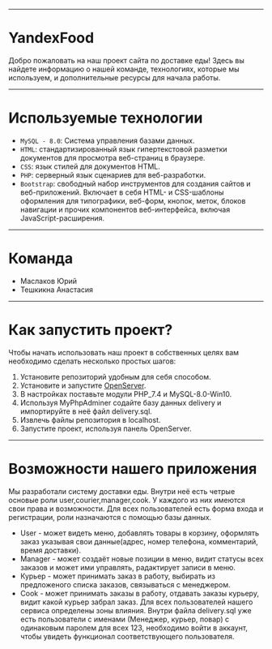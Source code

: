 --------------------------------------------------------------
**YandexFood**
=====================================
Добро пожаловать на наш проект сайта по доставке еды! Здесь вы найдете информацию о нашей команде, технологиях, которые мы используем, и дополнительные ресурсы для начала работы.

--------------------------------------------------------------
**Используемые технологии**
=====================================
*	`MySQL - 8.0`: Система управления базами данных.
*	`HTML`: стандартизированный язык гипертекстовой разметки документов для просмотра веб-страниц в браузере.
*	`CSS`: язык стилей для документов HTML.
*	`PHP`: серверный язык сценариев для веб-разработки.
*	`Bootstrap`: свободный набор инструментов для создания сайтов и веб-приложений. Включает в себя HTML- и CSS-шаблоны оформления для типографики, веб-форм, кнопок, меток, блоков навигации и прочих компонентов веб-интерфейса, включая JavaScript-расширения.
--------------------------------------------------------------
**Команда**
=====================================
*	Маслаков Юрий
*   Тешкикна Анастасия

--------------------------------------------------------------
**Как запустить проект?**
=====================================

Чтобы начать использовать наш проект в собственных целях вам необходимо сделать несколько простых шагов:
1. Установите репозиторий удобным для себя способом.
2. Установите и запустите [OpenServer](https://ospanel.io/ "Привет!").
3. В настройках поставьте модули PHP_7.4 и MySQL-8.0-Win10.
4. Используя MyPhpAdminer содайте базу данных delivery и импортируйте в неё файл delivery.sql.
5. Извлечь файлы репозитория в localhost.
6. Запустите проект, используя панель OpenServer.
   
--------------------------------------------------------------
**Возможности нашего приложения**
=====================================
Мы разработали систему доставки еды.
Внутри неё есть четрые основые роли user,courier,manager,cook.
У каждого из них имеются свои права и возможности.
Для всех пользователей есть форма входа и регистрации, роли назначаются с помощью базы данных.
* User - может видеть меню, добавлять товары в корзину, оформлять заказ указывая свои данные(адрес, номер телефона, комментарий, время доставки).
* Manager - может создаёт новые позиции в меню, видит статусы всех заказов и может ими управлять, радактирует записи в меню.
* Курьер - может принимать заказ в работу, выбирать из предложеного списка заказов, связываться с менеджером.
* Cook - может принимать заказы в работу, отдавать заказы курьеру, видит какой курьер забрал заказ.
Для всех пользователей нашего сервиса определены зоны влияния.
Внутри файла delivery.sql уже есть пользователи с именами (Менеджер, курьер, повар) с одинаковым паролем для всех 123, необходимо войти в аккаунт, чтобы увидеть функционал соответствующего пользователя.  